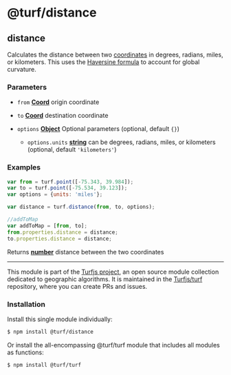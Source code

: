 # @turf/distance

<!-- Generated by documentation.js. Update this documentation by updating the source code. -->

## distance

Calculates the distance between two [coordinates][1] in degrees, radians, miles, or kilometers.
This uses the [Haversine formula][2] to account for global curvature.

### Parameters

*   `from` **[Coord][3]** origin coordinate
*   `to` **[Coord][3]** destination coordinate
*   `options` **[Object][4]** Optional parameters (optional, default `{}`)

    *   `options.units` **[string][5]** can be degrees, radians, miles, or kilometers (optional, default `'kilometers'`)

### Examples

```javascript
var from = turf.point([-75.343, 39.984]);
var to = turf.point([-75.534, 39.123]);
var options = {units: 'miles'};

var distance = turf.distance(from, to, options);

//addToMap
var addToMap = [from, to];
from.properties.distance = distance;
to.properties.distance = distance;
```

Returns **[number][6]** distance between the two coordinates

[1]: https://tools.ietf.org/html/rfc7946#section-3.1.1

[2]: http://en.wikipedia.org/wiki/Haversine_formula

[3]: https://tools.ietf.org/html/rfc7946#section-3.1.1

[4]: https://developer.mozilla.org/docs/Web/JavaScript/Reference/Global_Objects/Object

[5]: https://developer.mozilla.org/docs/Web/JavaScript/Reference/Global_Objects/String

[6]: https://developer.mozilla.org/docs/Web/JavaScript/Reference/Global_Objects/Number

<!-- This file is automatically generated. Please don't edit it directly. If you find an error, edit the source file of the module in question (likely index.js or index.ts), and re-run "yarn docs" from the root of the turf project. -->

---

This module is part of the [Turfjs project](https://turfjs.org/), an open source module collection dedicated to geographic algorithms. It is maintained in the [Turfjs/turf](https://github.com/Turfjs/turf) repository, where you can create PRs and issues.

### Installation

Install this single module individually:

```sh
$ npm install @turf/distance
```

Or install the all-encompassing @turf/turf module that includes all modules as functions:

```sh
$ npm install @turf/turf
```

